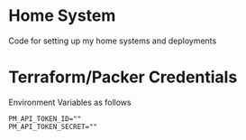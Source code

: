 # Home System

Code for setting up my home systems and deployments

# Terraform/Packer Credentials
Environment Variables as follows
```
PM_API_TOKEN_ID=""
PM_API_TOKEN_SECRET=""
```

